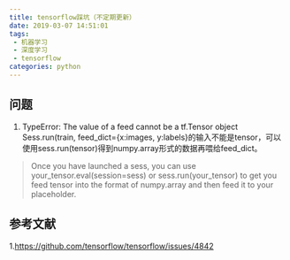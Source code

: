 ```yaml
---
title: tensorflow踩坑（不定期更新）
date: 2019-03-07 14:51:01
tags:
 - 机器学习
 - 深度学习
 - tensorflow
categories: python
---
```



## 问题
1. TypeError: The value of a feed cannot be a tf.Tensor object
Sess.run(train, feed_dict={x:images, y:labels}的输入不能是tensor，可以使用sess.run(tensor)得到numpy.array形式的数据再喂给feed_dict。
> Once you have launched a sess, you can use your_tensor.eval(session=sess) or sess.run(your_tensor) to get you feed tensor into the format of numpy.array and then feed it to your placeholder.

## 参考文献
1.https://github.com/tensorflow/tensorflow/issues/4842
